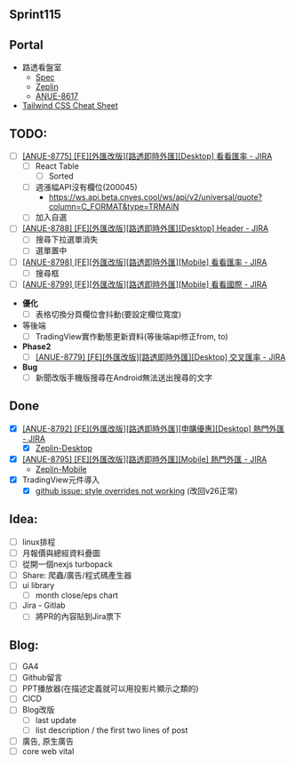 ## Sprint115

## Portal
 * 路透看盤室
	* [Spec](https://cnyesrd.atlassian.net/wiki/spaces/PS/pages/2175926273)
	 * [Zeplin](https://app.zeplin.io/project/576287bda89e8aa7045cfba5/screen/6535e544b517d3229444d5c5)
	 * [ANUE-8617](https://cnyesrd.atlassian.net/browse/ANUE-8617)
* [Tailwind CSS Cheat Sheet](https://nerdcave.com/tailwind-cheat-sheet)

## TODO:
* [ ] [[ANUE-8775] [FE][外匯改版][路透即時外匯][Desktop] 看看匯率 - JIRA](https://cnyesrd.atlassian.net/browse/ANUE-8775)
	* [ ] React Table 
		* [ ] Sorted
	* [ ] 週漲幅API沒有欄位(200045)
		* https://ws.api.beta.cnyes.cool/ws/api/v2/universal/quote?column=C_FORMAT&type=TRMAIN
	* [ ] 加入自選
* [ ] [[ANUE-8788] [FE][外匯改版][路透即時外匯][Desktop] Header - JIRA](https://cnyesrd.atlassian.net/browse/ANUE-8788)
	* [ ] 搜尋下拉選單消失
	* [ ] 選單置中
* [ ] [[ANUE-8798] [FE][外匯改版][路透即時外匯][Mobile] 看看匯率 - JIRA](https://cnyesrd.atlassian.net/browse/ANUE-8798) 
	* [ ] 搜尋框
* [ ] [[ANUE-8799] [FE][外匯改版][路透即時外匯][Mobile] 看看國際 - JIRA](https://cnyesrd.atlassian.net/browse/ANUE-8799)
* **優化**
	* [ ] 表格切換分頁欄位會抖動(要設定欄位寬度)
* 等後端
	* [ ] TradingView實作動態更新資料(等後端api修正from, to)
* **Phase2**
	* [ ] [[ANUE-8779] [FE][外匯改版][路透即時外匯][Desktop] 交叉匯率 - JIRA](https://cnyesrd.atlassian.net/browse/ANUE-8779)
* **Bug**
	* [ ] 新聞改版手機版搜尋在Android無法送出搜尋的文字
	
## Done
* [x] [[ANUE-8792] [FE][外匯改版][路透即時外匯][申購優惠][Desktop] 熱門外匯 - JIRA](https://cnyesrd.atlassian.net/browse/ANUE-8792)
	* [x] [Zeplin-Desktop](https://app.zeplin.io/project/576287bda89e8aa7045cfba5/screen/65640cfc49ad2222639a8645)
* [x] [[ANUE-8795] [FE][外匯改版][路透即時外匯][Mobile] 熱門外匯 - JIRA](https://cnyesrd.atlassian.net/browse/ANUE-8795)
	* [Zeplin-Mobile](https://app.zeplin.io/project/576287bda89e8aa7045cfba5/screen/655f189e0b6b4002a5438b66)
* [x] TradingView元件導入
	* [x] [github issue: style overrides not working](https://github.com/tradingview/charting_library/issues/8454) (改回v26正常)
	
## Idea:
* [ ] linux排程
* [ ] 月報價與總經資料疊圖
* [ ] 從開一個nexjs turbopack
* [ ] Share: 爬蟲/廣告/程式碼產生器
* [ ] ui library
	* [ ] month close/eps chart
* [ ] Jira - Gitlab
	* [ ] 將PR的內容貼到Jira票下
## Blog: 
* [ ] GA4
* [ ] Github留言
* [ ] PPT播放器(在描述定義就可以用投影片顯示之類的)
* [ ] CICD
* [ ] Blog改版
	* [ ] last update
	* [ ] list description / the first two lines of post
* [ ] 廣告, 原生廣告
* [ ] core web vital
